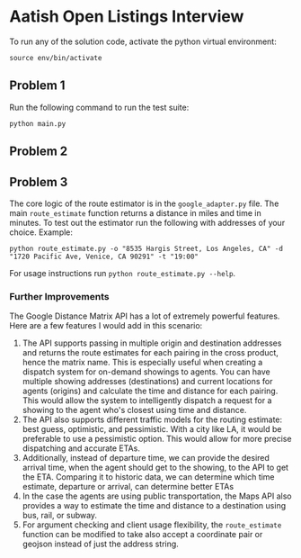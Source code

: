 # Aatish Open Listings Interview

To run any of the solution code, activate the python virtual environment:
```
source env/bin/activate
```

## Problem 1
Run the following command to run the test suite:
```
python main.py
```

## Problem 2


## Problem 3
The core logic of the route estimator is in the `google_adapter.py` file. The main `route_estimate` function returns a distance in miles and time in minutes. To test out the estimator run the following with addresses of your choice. 
Example:
```
python route_estimate.py -o "8535 Hargis Street, Los Angeles, CA" -d "1720 Pacific Ave, Venice, CA 90291" -t "19:00"
```
For usage instructions run `python route_estimate.py --help`.

### Further Improvements
The Google Distance Matrix API has a lot of extremely powerful features. Here are a few features I would add in this scenario:

1. The API supports passing in multiple origin and destination addresses and returns the route estimates for each pairing in the cross product, hence the matrix name. This is especially useful when creating a dispatch system for on-demand showings to agents. You can have multiple showing addresses (destinations) and current locations for agents (origins) and calculate the time and distance for each pairing. This would allow the system to intelligently dispatch a request for a showing to the agent who's closest using time and distance.
2. The API also supports different traffic models for the routing estimate: best guess, optimistic, and pessimistic. With a city like LA, it would be preferable to use a pessimistic option. This would allow for more precise dispatching and accurate ETAs. 
3. Additionally, instead of departure time, we can provide the desired arrival time, when the agent should get to the showing, to the API to get the ETA. Comparing it to historic data, we can determine which time estimate, departure or arrival, can determine better ETAs
4. In the case the agents are using public transportation, the Maps API also provides a way to estimate the time and distance to a destination using bus, rail, or subway.
5. For argument checking and client usage flexibility, the `route_estimate` function can be modified to take also accept a coordinate pair or geojson instead of just the address string. 